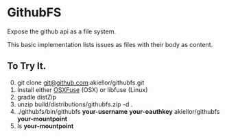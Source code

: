 GithubFS
========

Expose the github api as a file system.

This basic implementation lists issues as files with their body as content.

To Try It.
----------
0. git clone git@github.com:akiellor/githubfs.git
1. Install either [OSXFuse][osxfuse] (OSX) or libfuse (Linux)
2. gradle distZip
3. unzip build/distributions/githubfs.zip -d .
4. ./githubfs/bin/githubfs **your-username** **your-oauthkey** akiellor/githubfs **your-mountpoint**
5. ls **your-mountpoint**

[osxfuse]: http://osxfuse.github.io/

